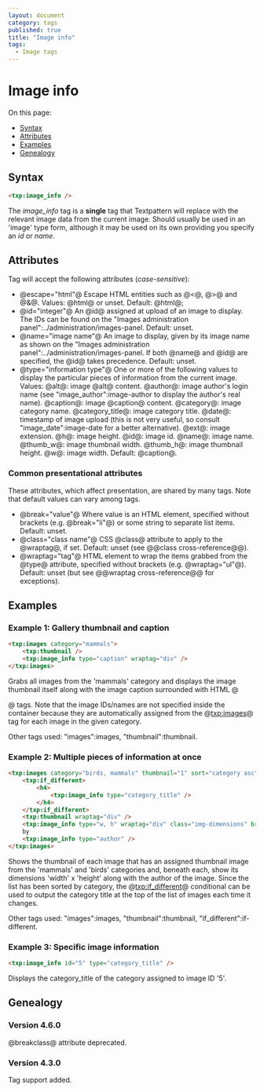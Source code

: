 ```yaml
---
layout: document
category: tags
published: true
title: "Image info"
tags:
  - Image tags
---
```


# Image info

On this page:

* [Syntax](#user-content-syntax)
* [Attributes](#user-content-attributes)
* [Examples](#user-content-examples)
* [Genealogy](#user-content-genealogy)

## Syntax

```html
<txp:image_info />
```

The *image_info* tag is a __single__ tag that Textpattern will replace with the relevant image data from the current image. Should usually be used in an 'image' type form, although it may be used on its own providing you specify an *id* or *name*.

## Attributes

Tag will accept the following attributes (*case-sensitive*):

* @escape="html"@
Escape HTML entities such as @<@, @>@ and @&@.
Values: @html@ or unset.
Default: @html@;
* @id="integer"@
An @id@ assigned at upload of an image to display. The IDs can be found on the "Images administration panel":../administration/images-panel.
Default: unset.
* @name="image name"@
An image to display, given by its image name as shown on the "Images administration panel":../administration/images-panel. If both @name@ and @id@ are specified, the @id@ takes precedence.
Default: unset.
* @type="information type"@
One or more of the following values to display the particular pieces of information from the current image.
Values:
@alt@: image @alt@ content.
@author@: image author's login name (see "image_author":image-author to display the author's real name).
@caption@: image @caption@ content.
@category@: image category name.
@category_title@: image category title.
@date@: timestamp of image upload (this is not very useful, so consult "image_date":image-date for a better alternative).
@ext@: image extension.
@h@: image height.
@id@: image id.
@name@: image name.
@thumb_w@: image thumbnail width.
@thumb_h@: image thumbnail height.
@w@: image width.
Default: @caption@.

### Common presentational attributes

These attributes, which affect presentation, are shared by many tags. Note that default values can vary among tags.

* @break="value"@
Where value is an HTML element, specified without brackets (e.g. @break="li"@) or some string to separate list items.
Default: unset.
* @class="class name"@
CSS @class@ attribute to apply to the @wraptag@, if set.
Default: unset (see @@class cross-reference@@).
* @wraptag="tag"@
HTML element to wrap the items grabbed from the @type@ attribute, specified without brackets (e.g. @wraptag="ul"@).
Default: unset (but see @@wraptag cross-reference@@ for exceptions).

## Examples

### Example 1: Gallery thumbnail and caption

```html
<txp:images category="mammals">
    <txp:thumbnail />
    <txp:image_info type="caption" wraptag="div" />
</txp:images>
```

Grabs all images from the 'mammals' category and displays the image thumbnail itself along with the image caption surrounded with HTML @<div>@ tags. Note that the image IDs/names are not specified inside the container because they are automatically assigned from the @<txp:images>@ tag for each image in the given category.

Other tags used: "images":images, "thumbnail":thumbnail.

### Example 2: Multiple pieces of information at once

```html
<txp:images category="birds, mammals" thumbnail="1" sort="category asc">
    <txp:if_different>
        <h4>
            <txp:image_info type="category_title" />
        </h4>
    </txp:if_different>
    <txp:thumbnail wraptag="div" />
    <txp:image_info type="w, h" wraptag="div" class="img-dimensions" break=" x " />
    by
    <txp:image_info type="author" />
</txp:images>
```

Shows the thumbnail of each image that has an assigned thumbnail image from the 'mammals' and 'birds' categories and, beneath each, show its dimensions 'width' x 'height' along with the author of the image. Since the list has been sorted by category, the @<txp:if_different>@ conditional can be used to output the category title at the top of the list of images each time it changes.

Other tags used: "images":images, "thumbnail":thumbnail, "if_different":if-different.

### Example 3: Specific image information

```html
<txp:image_info id="5" type="category_title" />
```

Displays the category_title of the category assigned to image ID '5'.

## Genealogy

### Version 4.6.0

@breakclass@ attribute deprecated.

### Version 4.3.0

Tag support added.

